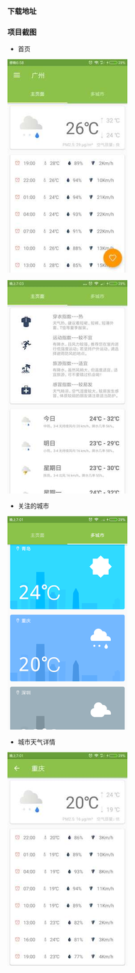 

### 下载地址


### 项目截图

* 首页

![home_1](./images/home_details_1.jpg)

![home_2](./images/home_details_2.jpg)

* 关注的城市

![citys](./images/citys.jpg)

* 城市天气详情

![weather_details](./images/weather_details.jpg)
